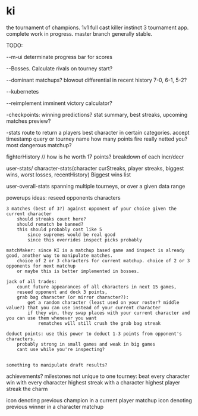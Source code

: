 ki
==

the tournament of champions.
1v1 full cast killer instinct 3 tournament app.
complete work in progress. master branch generally stable.

TODO:

--m-ui determinate progress bar for scores

--Bosses. Calculate rivals on tourney start?

--dominant matchups? blowout differential in recent history 7-0, 6-1, 5-2?

--kubernetes

--reimplement imminent victory calculator?

-checkpoints: winning predictions? stat summary, best streaks, upcoming matches preview?

-stats route to return a players best character in certain categories. accept timestamp query or tourney name
	how many points fire really netted you?
	most dangerous matchup?

fighterHistory // how is he worth 17 points? breakdown of each incr/decr

user-stats/ character-stats(character curStreaks, player streaks, biggest wins, worst losses, recentHistory)
	Biggest wins list

user-overall-stats
	spanning multiple tourneys, or over a given data range

powerups ideas:
	reseed opponents characters

	3 matches (best of 3?) against opponent of your choice given the current character
		should streaks count here?
		should rematch be banned?
		this should probably cost like 5
			since supremes would be real good
			since this overrides inspect picks probably

	matchMaker: since KI is a matchup based game and inspect is already good, another way to manipulate matches.
		choice of 2 or 3 characters for current matchup. choice of 2 or 3 opponents for next matchup
		or maybe this is better implemented in bosses.

	jack of all trades:
		count future appearances of all characters in next 15 games,
		reseed opponent and dock 3 points,
		grab bag character (or mirror character?):
			get a random character (least used on your roster? middle value?) that you can use instead of your current character
			if they win, they swap places with your current character and you can use them whenever you want
				rematches will still crush the grab bag streak

	deduct points: use this power to deduct 1-3 points from opponent's characters.
		probably strong in small games and weak in big games
		cant use while you're inspecting?


	something to manipulate draft results?

achievements? milestones not unique to one tourney:
	beat every character
	win with every character
	highest streak with a character
	highest player streak
	the charm

icon denoting previous champion in a current player matchup
icon denoting previous winner in a character matchup
